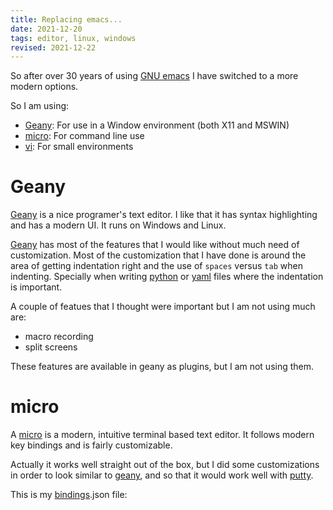 ```yaml
---
title: Replacing emacs...
date: 2021-12-20
tags: editor, linux, windows
revised: 2021-12-22
---
```


So after over 30 years of using [GNU emacs][emacs] I have switched
to a more modern options.

So I am using:

- [Geany][geany]: For use in a Window environment (both X11 and MSWIN)
- [micro][micro]: For command line use
- [vi][busyboxvi]: For small environments

# Geany

[Geany][geany] is a nice programer's text editor.  I like that it has syntax
highlighting and has a modern UI.  It runs on Windows and Linux.

[Geany][geany] has most of the features that I would like without much
need of customization.  Most of the customization that I have
done is around the area of getting indentation right and the
use of `spaces` versus `tab` when indenting.  Specially when
writing [python][py] or [yaml][yaml] files where the indentation is
important.

A couple of featues that I thought were important but I am not
using much are:

- macro recording
- split screens

These features are available in geany as plugins, but I am not
using them.

# micro

A [micro][micro] is a modern, intuitive terminal based text editor.  It
follows modern key bindings and is fairly customizable.

Actually it works well straight out of the box, but I did some
customizations in order to look similar to [geany][geany], and
so that it would work well with [putty][putty].

This is my [bindings][bindings].json file:

<script src="https://tortugalabs.github.io/embed-like-gist/embed.js?style=paraiso-light&showBorder=on&showLineNumbers=on&showFileMeta=on&showCopy=on&fetchFromJsDelivr=on&target=https://github.com/alejandroliu/dotfiles/blob/rcm-style/config/micro/bindings.json"></script>


[emacs]: https://www.gnu.org/software/emacs/
[geany]: https://www.geany.org/
[micro]: https://micro-editor.github.io/
[busyboxvi]: https://en.wikibooks.org/wiki/Learning_the_vi_Editor/BusyBox_vi
[py]: https://www.python.org/
[yaml]: https://yaml.org/
[putty]: https://www.putty.org/
[bindings]: https://github.com/alejandroliu/dotfiles/blob/rcm-style/config/micro/bindings.json
